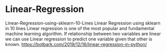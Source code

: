 # Linear-Regression
Linear-Regression-using-sklearn-10-Lines
Linear Regression using sklearn in 10 lines
Linear regression is one of the most popular and fundamental machine learning algorithm. If relationship between two variables are linear we can use Linear regression to predict one variable given that other is known.
https://botbark.com/2019/12/16/linear-regression-in-python/
